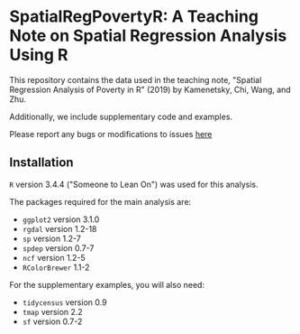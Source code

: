 # SpatialRegPovertyR: A Teaching Note on Spatial Regression Analysis Using R


This repository contains the data used in the teaching note, "Spatial
Regression Analysis of Poverty in R" (2019) by Kamenetsky, Chi, Wang, and Zhu. 

Additionally, we include supplementary code and examples.

Please report any bugs or modifications to issues
[here](https://github.com/mkamenet3/SpatialRegPovertyR/issues)

## Installation

```R``` version 3.4.4 ("Someone to Lean On") was used for this analysis.

The packages required for the main analysis are:

- ```ggplot2``` version 3.1.0
- ```rgdal``` version 1.2-18
- ```sp``` version 1.2-7
- ```spdep``` version 0.7-7 
- ```ncf``` version 1.2-5
- ```RColorBrewer``` 1.1-2

For the supplementary examples, you will also need:

- ```tidycensus``` version 0.9
- ```tmap``` version 2.2
- ```sf``` version 0.7-2



